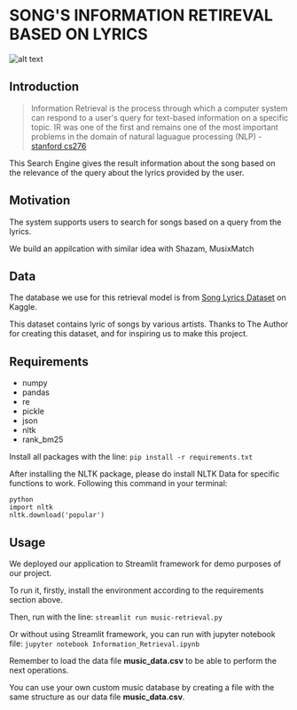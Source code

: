 # SONG'S INFORMATION RETIREVAL BASED ON LYRICS

![alt text](https://github.com/htuannn/Information-Retrieval-Music-Searching-Machine/blob/09f46816b8a27aeec9b7db766272c5830af30141/sample.jpeg "Samples")

## Introduction
>Information Retrieval is the process through which a computer system can respond to a user's query for text-based information on a specific topic. IR was one of the first and remains one of the most important problems in the domain of natural laguague processing (NLP) - [stanford cs276](https://web.stanford.edu/class/cs276/)

This Search Engine gives the result information about the song based on the relevance of the query about the lyrics provided by the user.
## Motivation
The system supports users to search for songs based on a query from the lyrics.

We build an appilcation with similar idea with Shazam, MusixMatch
## Data 
The database we use for this retrieval model is from [Song Lyrics Dataset](https://www.kaggle.com/datasets/deepshah16/song-lyrics-dataset) on Kaggle.

This dataset contains lyric of songs by various artists. Thanks to The Author for creating this dataset, and for inspiring us to make this project. 

## Requirements
- numpy
- pandas
- re 
- pickle
- json
- nltk 
- rank_bm25

Install all packages with the line: ``` pip install -r requirements.txt ```

After installing the NLTK package, please do install NLTK Data for specific functions to work.
Following this command in your terminal: 
```
python
import nltk
nltk.download('popular')
```
## Usage
We deployed our application to Streamlit framework for demo purposes of our project. 

To run it, firstly, install the environment according to the requirements section above. 

Then, run with the line: ``` streamlit run music-retrieval.py ```

Or without using Streamlit framework, you can run with jupyter notebook file: 
``` jupyter notebook Information_Retrieval.ipynb ```

Remember to load the data file **music_data.csv** to be able to perform the next operations. 

You can use your own custom music database by creating a file with the same structure as our data file **music_data.csv**. 


